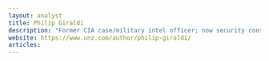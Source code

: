 ```yaml
---
layout: analyst
title: Philip Giraldi
description: "Former CIA case/military intel officer; now security consultant and columnist; directs Council for the National Interest; anti-interventionist realism."
website: https://www.unz.com/author/philip-giraldi/
articles:
---
```


